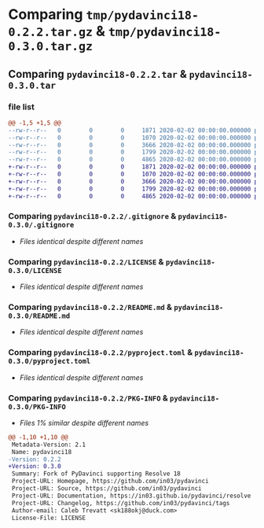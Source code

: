 # Comparing `tmp/pydavinci18-0.2.2.tar.gz` & `tmp/pydavinci18-0.3.0.tar.gz`

## Comparing `pydavinci18-0.2.2.tar` & `pydavinci18-0.3.0.tar`

### file list

```diff
@@ -1,5 +1,5 @@
--rw-r--r--   0        0        0     1871 2020-02-02 00:00:00.000000 pydavinci18-0.2.2/.gitignore
--rw-r--r--   0        0        0     1070 2020-02-02 00:00:00.000000 pydavinci18-0.2.2/LICENSE
--rw-r--r--   0        0        0     3666 2020-02-02 00:00:00.000000 pydavinci18-0.2.2/README.md
--rw-r--r--   0        0        0     1799 2020-02-02 00:00:00.000000 pydavinci18-0.2.2/pyproject.toml
--rw-r--r--   0        0        0     4865 2020-02-02 00:00:00.000000 pydavinci18-0.2.2/PKG-INFO
+-rw-r--r--   0        0        0     1871 2020-02-02 00:00:00.000000 pydavinci18-0.3.0/.gitignore
+-rw-r--r--   0        0        0     1070 2020-02-02 00:00:00.000000 pydavinci18-0.3.0/LICENSE
+-rw-r--r--   0        0        0     3666 2020-02-02 00:00:00.000000 pydavinci18-0.3.0/README.md
+-rw-r--r--   0        0        0     1799 2020-02-02 00:00:00.000000 pydavinci18-0.3.0/pyproject.toml
+-rw-r--r--   0        0        0     4865 2020-02-02 00:00:00.000000 pydavinci18-0.3.0/PKG-INFO
```

### Comparing `pydavinci18-0.2.2/.gitignore` & `pydavinci18-0.3.0/.gitignore`

 * *Files identical despite different names*

### Comparing `pydavinci18-0.2.2/LICENSE` & `pydavinci18-0.3.0/LICENSE`

 * *Files identical despite different names*

### Comparing `pydavinci18-0.2.2/README.md` & `pydavinci18-0.3.0/README.md`

 * *Files identical despite different names*

### Comparing `pydavinci18-0.2.2/pyproject.toml` & `pydavinci18-0.3.0/pyproject.toml`

 * *Files identical despite different names*

### Comparing `pydavinci18-0.2.2/PKG-INFO` & `pydavinci18-0.3.0/PKG-INFO`

 * *Files 1% similar despite different names*

```diff
@@ -1,10 +1,10 @@
 Metadata-Version: 2.1
 Name: pydavinci18
-Version: 0.2.2
+Version: 0.3.0
 Summary: Fork of PyDavinci supporting Resolve 18
 Project-URL: Homepage, https://github.com/in03/pydavinci
 Project-URL: Source, https://github.com/in03/pydavinci
 Project-URL: Documentation, https://in03.github.io/pydavinci/resolve
 Project-URL: Changelog, https://github.com/in03/pydavinci/tags
 Author-email: Caleb Trevatt <sk188okj@duck.com>
 License-File: LICENSE
```


